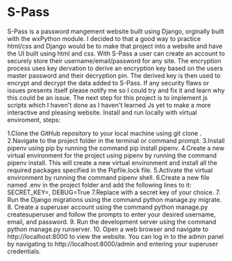 # S-Pass

S-Pass is a password mangement website built using Django, orginally built with the wxPython module. I decided to that a good way to practice html/css and Django would be to make that project into a website and have the UI built using html and css.
With S-Pass a user can create an account to securely store their username/email/password for any site. The encryption process uses key dervation to derive an encryption key based on the users master password and their decryption pin. The derived key is then used to 
encrypt and decrypt the data added to S-Pass. If any security flaws or issues presents itself please notify me so I could try and fix it and learn why this could be an issue. The next step for this project is to implement js scripts which I haven't done as I haven't learned Js yet to make a more interactive and pleasing website. Install and run locally with virtual enviroment, steps:

1.Clone the GitHub repository to your local machine using git clone <repository-url>.
2.Navigate to the project folder in the terminal or command prompt.
3.Install pipenv using pip by running the command pip install pipenv.
4.Create a new virtual environment for the project using pipenv by running the command pipenv install. This will create a new virtual environment and install all the required packages specified in the Pipfile.lock file.
5.Activate the virtual environment by running the command pipenv shell.
6.Create a new file named .env in the project folder and add the following lines to it: SECRET_KEY=<your-secret-key>, DEBUG=True
7.Replace <your-secret-key> with a secret key of your choice. 7. Run the Django migrations using the command python manage.py migrate. 
8. Create a superuser account using the command python manage.py createsuperuser and follow the prompts to enter your desired username, email, and password. 
9. Run the development server using the command python manage.py runserver. 
10. Open a web browser and navigate to http://localhost:8000 to view the website. You can log in to the admin panel by navigating to http://localhost:8000/admin and entering your superuser credentials.

